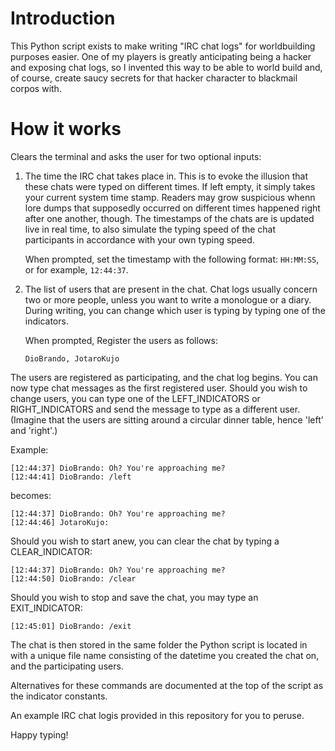 # Introduction
This Python script exists to make writing "IRC chat logs" for worldbuilding purposes easier. One of my players is greatly anticipating being a hacker and exposing chat logs, so I invented this way to be able to world build and, of course, create saucy secrets for that hacker character to blackmail corpos with.

# How it works
Clears the terminal and asks the user for two optional inputs:
1. The time the IRC chat takes place in. This is to evoke the illusion
    that these chats were typed on different times. If left empty, it simply takes your current system time stamp. Readers may
    grow suspicious whenn lore dumps that supposedly occurred on different times happened right after one another, though. The timestamps of the chats are is updated live in real time, to
    also simulate the typing speed of the chat participants in accordance
    with your own typing speed.
    
    When prompted, set the timestamp with the following format: `HH:MM:SS`, or for example, `12:44:37`.

2. The list of users that are present in the chat.
    Chat logs usually concern two or more people, unless you want to write a monologue or a diary.
    During writing, you can change which user is typing by typing one of the indicators. 

    When prompted, Register the users as follows:
    ```
    DioBrando, JotaroKujo
    ```

The users are registered as participating, and the chat log begins.
You can now type chat messages as the first registered user. 
Should you wish to change users, 
you can type one of the LEFT_INDICATORS or RIGHT_INDICATORS
and send the message to type as a different user.
(Imagine that the users are sitting around a circular dinner table,
hence 'left' and 'right'.)

Example: 
```
[12:44:37] DioBrando: Oh? You're approaching me?  
[12:44:41] DioBrando: /left  
```

becomes:  
```
[12:44:37] DioBrando: Oh? You're approaching me?  
[12:44:46] JotaroKujo:  
```

Should you wish to start anew, you can clear the chat by typing a CLEAR_INDICATOR:  
```
[12:44:37] DioBrando: Oh? You're approaching me?  
[12:44:50] DioBrando: /clear  
```

Should you wish to stop and save the chat, you may type an EXIT_INDICATOR:  
```
[12:45:01] DioBrando: /exit  
```

The chat is then stored in the same folder the Python script is located in
with a unique file name consisting of the datetime you created the chat on,
and the participating users.

Alternatives for these commands are documented at the top of the script as the indicator constants.

An example IRC chat logis provided in this repository for you to peruse.

Happy typing!